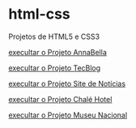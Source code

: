 # html-css
 Projetos de HTML5 e CSS3

 <a href="https://ruan-steffansom.github.io/html-css/Projeto-AnnaBella">execultar o Projeto AnnaBella</a>

 <a href="https://ruan-steffansom.github.io/html-css/Projeto-TecBlog">execultar o Projeto TecBlog</a>

 <a href="https://ruan-steffansom.github.io/html-css/projeto-site-de-notícias">execultar o Projeto Site de Notícias</a>

 <a href="https://ruan-steffansom.github.io/html-css/projeto-chalé-hotel">execultar o Projeto Chalé Hotel</a>

 <a href="https://ruan-steffansom.github.io/html-css/">execultar o Projeto Museu Nacional</a>
